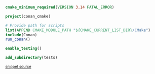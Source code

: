 

```cmake
cmake_minimum_required(VERSION 3.14 FATAL_ERROR)

project(conan_cmake)

# Provide path for scripts
list(APPEND CMAKE_MODULE_PATH "${CMAKE_CURRENT_LIST_DIR}/CMake")
include(Conan)
run_conan()

enable_testing()

add_subdirectory(tests)
```
<sup><a href='https://github.com/claremacrae/ApprovalTests.cpp.CMakeSamples/blob/main/./cmake_invoking_conan/CMakeLists.txt' title='File snippet was copied from'>snippet source</a></sup>

